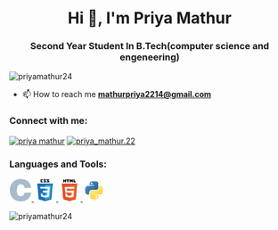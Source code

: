 <h1 align="center">Hi 👋, I'm Priya Mathur</h1>
<h3 align="center">Second Year Student In B.Tech(computer science and engeneering)</h3>

<p align="left"> <img src="https://komarev.com/ghpvc/?username=priyamathur24&label=Profile%20views&color=0e75b6&style=flat" alt="priyamathur24" /> </p>

- 📫 How to reach me **mathurpriya2214@gmail.com**

<h3 align="left">Connect with me:</h3>
<p align="left">
<a href="https://linkedin.com/in/priya mathur" target="blank"><img align="center" src="https://raw.githubusercontent.com/rahuldkjain/github-profile-readme-generator/master/src/images/icons/Social/linked-in-alt.svg" alt="priya mathur" height="30" width="40" /></a>
<a href="https://instagram.com/priya_mathur.22" target="blank"><img align="center" src="https://raw.githubusercontent.com/rahuldkjain/github-profile-readme-generator/master/src/images/icons/Social/instagram.svg" alt="priya_mathur.22" height="30" width="40" /></a>
</p>

<h3 align="left">Languages and Tools:</h3>
<p align="left"> <a href="https://www.cprogramming.com/" target="_blank" rel="noreferrer"> <img src="https://raw.githubusercontent.com/devicons/devicon/master/icons/c/c-original.svg" alt="c" width="40" height="40"/> </a> <a href="https://www.w3schools.com/css/" target="_blank" rel="noreferrer"> <img src="https://raw.githubusercontent.com/devicons/devicon/master/icons/css3/css3-original-wordmark.svg" alt="css3" width="40" height="40"/> </a> <a href="https://www.w3.org/html/" target="_blank" rel="noreferrer"> <img src="https://raw.githubusercontent.com/devicons/devicon/master/icons/html5/html5-original-wordmark.svg" alt="html5" width="40" height="40"/> </a> <a href="https://www.python.org" target="_blank" rel="noreferrer"> <img src="https://raw.githubusercontent.com/devicons/devicon/master/icons/python/python-original.svg" alt="python" width="40" height="40"/> </a> </p>

<p><img align="center" src="https://github-readme-stats.vercel.app/api/top-langs?username=priyamathur24&show_icons=true&locale=en&layout=compact" alt="priyamathur24" /></p>
